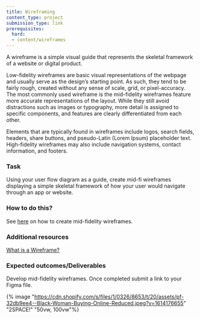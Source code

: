 ```yaml
---
title: Wireframing
content_type: project
submission_type: link
prerequisites:
  hard:
  - content/wireframes
---
```


A wireframe is a simple visual guide that represents the skeletal framework of a website or digital product.

Low-fidelity wireframes are basic visual representations of the webpage and usually serve as the design’s starting point. As such, they tend to be fairly rough, created without any sense of scale, grid, or pixel-accuracy. The most commonly used wireframe is the mid-fidelity wireframes feature more accurate representations of the layout. While they still avoid distractions such as images or typography, more detail is assigned to specific components, and features are clearly differentiated from each other.

Elements that are typically found in wireframes include logos, search fields, headers, share buttons, and pseudo-Latin (Lorem Ipsum) placeholder text. High-fidelity wireframes may also include navigation systems, contact information, and footers.

### Task 
Using your user flow diagram as a guide, create mid-fi wireframes displaying a simple skeletal framework of how your user would navigate through an app or website.


### How to do this? 
See [here](https://www.figma.com/templates/wireframe-kits/?fuid=911538155964104607) on how to create mid-fidelity wireframes.

### Additional resources 

[What is a Wireframe?](https://www.youtube.com/watch/T0vt3nLZKks)

### Expected outcomes/Deliverables
Develop mid-fidelity wireframes. Once completed submit a link to your Figma file.

{% image "https://cdn.shopify.com/s/files/1/0326/8653/t/20/assets/pf-32db9ee4--Black-Woman-Buying-Online-Reduced.jpeg?v=1614176655" "2SPACE!" "50vw, 100vw"%}